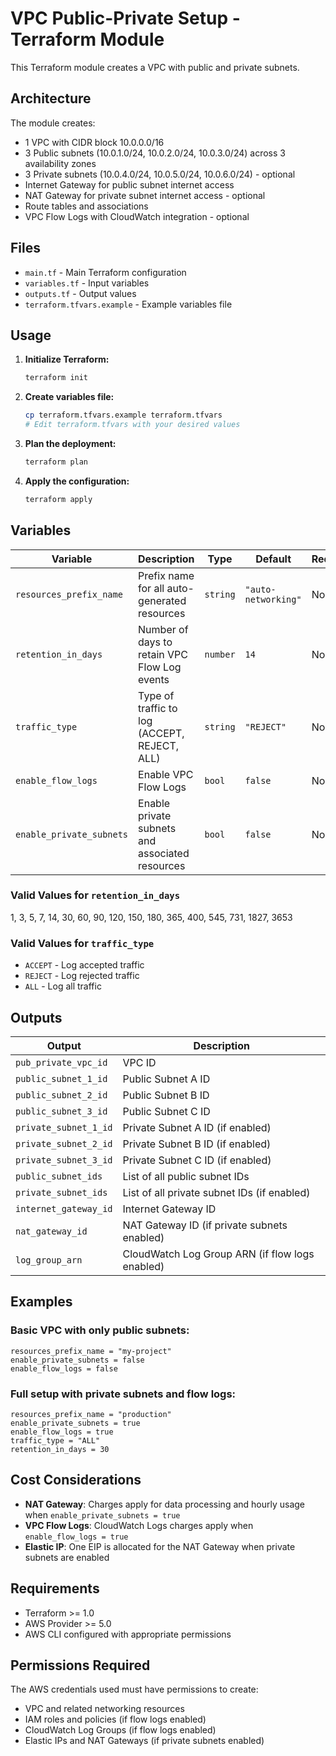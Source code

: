 # VPC Public-Private Setup - Terraform Module

This Terraform module creates a VPC with public and private subnets.

## Architecture

The module creates:
- 1 VPC with CIDR block 10.0.0.0/16
- 3 Public subnets (10.0.1.0/24, 10.0.2.0/24, 10.0.3.0/24) across 3 availability zones
- 3 Private subnets (10.0.4.0/24, 10.0.5.0/24, 10.0.6.0/24) - optional
- Internet Gateway for public subnet internet access
- NAT Gateway for private subnet internet access - optional
- Route tables and associations
- VPC Flow Logs with CloudWatch integration - optional

## Files

- `main.tf` - Main Terraform configuration
- `variables.tf` - Input variables
- `outputs.tf` - Output values
- `terraform.tfvars.example` - Example variables file

## Usage

1. **Initialize Terraform:**
   ```bash
   terraform init
   ```

2. **Create variables file:**
   ```bash
   cp terraform.tfvars.example terraform.tfvars
   # Edit terraform.tfvars with your desired values
   ```

3. **Plan the deployment:**
   ```bash
   terraform plan
   ```

4. **Apply the configuration:**
   ```bash
   terraform apply
   ```

## Variables

| Variable | Description | Type | Default | Required |
|----------|-------------|------|---------|----------|
| `resources_prefix_name` | Prefix name for all auto-generated resources | `string` | `"auto-networking"` | No |
| `retention_in_days` | Number of days to retain VPC Flow Log events | `number` | `14` | No |
| `traffic_type` | Type of traffic to log (ACCEPT, REJECT, ALL) | `string` | `"REJECT"` | No |
| `enable_flow_logs` | Enable VPC Flow Logs | `bool` | `false` | No |
| `enable_private_subnets` | Enable private subnets and associated resources | `bool` | `false` | No |

### Valid Values for `retention_in_days`
1, 3, 5, 7, 14, 30, 60, 90, 120, 150, 180, 365, 400, 545, 731, 1827, 3653

### Valid Values for `traffic_type`
- `ACCEPT` - Log accepted traffic
- `REJECT` - Log rejected traffic  
- `ALL` - Log all traffic

## Outputs

| Output | Description |
|--------|-------------|
| `pub_private_vpc_id` | VPC ID |
| `public_subnet_1_id` | Public Subnet A ID |
| `public_subnet_2_id` | Public Subnet B ID |
| `public_subnet_3_id` | Public Subnet C ID |
| `private_subnet_1_id` | Private Subnet A ID (if enabled) |
| `private_subnet_2_id` | Private Subnet B ID (if enabled) |
| `private_subnet_3_id` | Private Subnet C ID (if enabled) |
| `public_subnet_ids` | List of all public subnet IDs |
| `private_subnet_ids` | List of all private subnet IDs (if enabled) |
| `internet_gateway_id` | Internet Gateway ID |
| `nat_gateway_id` | NAT Gateway ID (if private subnets enabled) |
| `log_group_arn` | CloudWatch Log Group ARN (if flow logs enabled) |

## Examples

### Basic VPC with only public subnets:
```hcl
resources_prefix_name = "my-project"
enable_private_subnets = false
enable_flow_logs = false
```

### Full setup with private subnets and flow logs:
```hcl
resources_prefix_name = "production"
enable_private_subnets = true
enable_flow_logs = true
traffic_type = "ALL"
retention_in_days = 30
```

## Cost Considerations

- **NAT Gateway**: Charges apply for data processing and hourly usage when `enable_private_subnets = true`
- **VPC Flow Logs**: CloudWatch Logs charges apply when `enable_flow_logs = true`
- **Elastic IP**: One EIP is allocated for the NAT Gateway when private subnets are enabled

## Requirements

- Terraform >= 1.0
- AWS Provider >= 5.0
- AWS CLI configured with appropriate permissions

## Permissions Required

The AWS credentials used must have permissions to create:
- VPC and related networking resources
- IAM roles and policies (if flow logs enabled)
- CloudWatch Log Groups (if flow logs enabled)
- Elastic IPs and NAT Gateways (if private subnets enabled)

